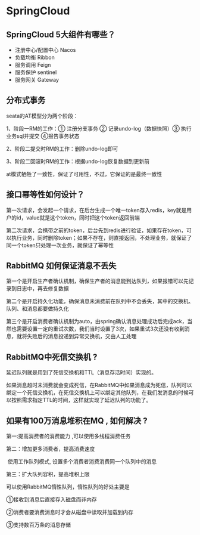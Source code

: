 # SpringCloud

## SpringCloud 5大组件有哪些？

- 注册中心/配置中心 Nacos
- 负载均衡 Ribbon
- 服务调用 Feign
- 服务保护 sentinel
- 服务网关 Gateway

## 分布式事务

seata的AT模型分为两个阶段：

1、阶段一RM的工作：① 注册分支事务  ② 记录undo-log（数据快照）③ 执行业务sql并提交 ④报告事务状态

2、阶段二提交时RM的工作：删除undo-log即可

3、阶段二回滚时RM的工作：根据undo-log恢复数据到更新前

at模式牺牲了一致性，保证了可用性，不过，它保证的是最终一致性 

## 接口幂等性如何设计？

第一次请求，会发起一个请求，在后台生成一个唯一token存入redis，key就是用户的id，value就是这个token，同时把这个token返回前端

第二次请求，会携带之前的token，后台先到redis进行验证，如果存在token，可以执行业务，同时删除token；如果不存在，则直接返回，不处理业务，就保证了同一个token只处理一次业务，就保证了幂等性

## RabbitMQ 如何保证消息不丢失

第一个是开启生产者确认机制，确保生产者的消息能到达队列，如果报错可以先记录到日志中，再去修复数据

第二个是开启持久化功能，确保消息未消费前在队列中不会丢失，其中的交换机、队列、和消息都要做持久化

第三个是开启消费者确认机制为auto，由spring确认消息处理成功后完成ack，当然也需要设置一定的重试次数，我们当时设置了3次，如果重试3次还没有收到消息，就将失败后的消息投递到异常交换机，交由人工处理

## RabbitMQ中死信交换机 ?

延迟队列就是用到了死信交换机和TTL（消息存活时间）实现的。

如果消息超时未消费就会变成死信，在RabbitMQ中如果消息成为死信，队列可以绑定一个死信交换机，在死信交换机上可以绑定其他队列，在我们发消息的时候可以按照需求指定TTL的时间，这样就实现了延迟队列的功能了。

## 如果有100万消息堆积在MQ , 如何解决 ?

第一:提高消费者的消费能力 ,可以使用多线程消费任务

第二：增加更多消费者，提高消费速度 

​			 使用工作队列模式, 设置多个消费者消费消费同一个队列中的消息

第三：扩大队列容积，提高堆积上限 

可以使用RabbitMQ惰性队列，惰性队列的好处主要是

①接收到消息后直接存入磁盘而非内存

②消费者要消费消息时才会从磁盘中读取并加载到内存

③支持数百万条的消息存储

